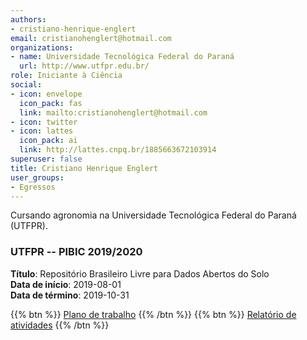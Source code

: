 ```yaml
---
authors:
- cristiano-henrique-englert
email: cristianohenglert@hotmail.com
organizations:
- name: Universidade Tecnológica Federal do Paraná
  url: http://www.utfpr.edu.br/
role: Iniciante à Ciência
social:
- icon: envelope
  icon_pack: fas
  link: mailto:cristianohenglert@hotmail.com
- icon: twitter
- icon: lattes
  icon_pack: ai
  link: http://lattes.cnpq.br/1885663672103914
superuser: false
title: Cristiano Henrique Englert
user_groups:
- Egressos
---
```


Cursando agronomia na Universidade Tecnológica Federal do Paraná (UTFPR).

### UTFPR -- PIBIC 2019/2020

__Título__: Repositório Brasileiro Livre para Dados Abertos do Solo<br>
__Data de início__: 2019-08-01<br>
__Data de término__: 2019-10-31

{{% btn %}}
  [Plano de trabalho](https://drive.google.com/file/d/1rL3Ytc56QuqTs0owzna38onMMQVDNas3)
{{% /btn %}}
{{% btn %}}
  [Relatório de atividades](https://drive.google.com/file/d/1kQOW5xZIQd9gYTNcllPV60CB8xWv-DMi)
{{% /btn %}}
